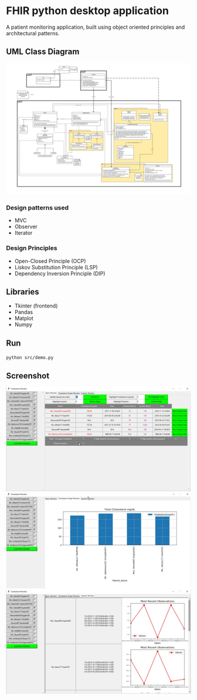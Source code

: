 # FHIR python desktop application

A patient monitoring application, built using object oriented principles and architectural patterns.

## UML Class Diagram

![UML](design_documents/media/diagram.png)

### Design patterns used

* MVC
* Observer
* Iterator

### Design Principles

* Open-Closed Principle (OCP)
* Liskov Substitution Principle (LSP)
* Dependency Inversion Principle (DIP)

## Libraries

* Tkinter (frontend)
* Pandas
* Matplot
* Numpy

## Run

`python src/demo.py`

## Screenshot

![statistic](design_documents/media/statistic.png)
![plot](design_documents/media/plot.png)
![graph](design_documents/media/graph.png)

